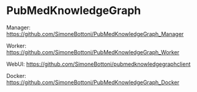 # PubMedKnowledgeGraph

Manager: https://github.com/SimoneBottoni/PubMedKnowledgeGraph_Manager

Worker: https://github.com/SimoneBottoni/PubMedKnowledgeGraph_Worker

WebUI: https://github.com/SimoneBottoni/pubmedknowledgegraphclient

Docker: https://github.com/SimoneBottoni/PubMedKnowledgeGraph_Docker
